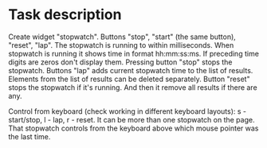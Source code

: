 Task description
================

Create widget "stopwatch". Buttons "stop", "start" (the same button), "reset", "lap". The stopwatch is running to within milliseconds. When stopwatch is running it shows time in format hh:mm:ss:ms. If preceding time digits are zeros don't display them. Pressing button "stop" stops the stopwatch. Buttons "lap" adds current stopwatch time to the list of results. Elements from the list of results can be deleted separately. Button "reset" stops the stopwatch if it's running. And then it remove all results if there are any.

Control from keyboard (check working in different keyboard layouts): s - start/stop, l - lap, r - reset. It can be more than one stopwatch on the page. That stopwatch controls from the keyboard above which mouse pointer was the last time.